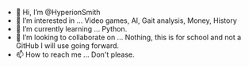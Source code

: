 - 👋 Hi, I’m @HyperionSmith
- 👀 I’m interested in ... Video games, AI, Gait analysis, Money, History
- 🌱 I’m currently learning ... Python.
- 💞️ I’m looking to collaborate on ... Nothing, this is for school and not a GitHub I will use going forward.
- 📫 How to reach me ... Don't please. 

<!---
HyperionSmith/HyperionSmith is a ✨ special ✨ repository because its `README.md` (this file) appears on your GitHub profile.
You can click the Preview link to take a look at your changes.
--->
